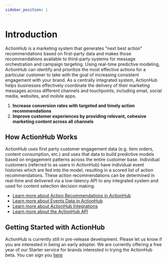 ```yaml
---
sidebar_position: 1
---
```


# Introduction 

ActionHub is a marketing system that generates "next best action" recommendations based on first-party data and makes those recommendations available to third-party systems for message orchestration and campaign targeting. Using real-time predictive modeling, ActionHub can identify and prioritize the most effective actions for a particular customer to take with the goal of increasing consistent engagement with your brand. As a centrally integrated system, ActionHub helps businesses effectively coordinate the delivery of their marketing messages across different channels and touchpoints, including email, social media, websites, and mobile apps.

1. **Increase conversion rates with targeted and timely action recommendations**
1. **Improve customer experiences by providing relevant, cohesive marketing content across all channels**

## How ActionHub Works

ActionHub uses first party customer engagement data (e.g. item orders, content consumption, etc.) and uses that data to build predictive models based on engagement patterns across the entire customer base. Individual customers (referred to as users in ActionHub) have individual event histories which are fed into the model, resulting in a scored list of action recommendations. These action recommendations can be determined in real-time and delivered via a low-latency API to any integrated system and used for content selection decision making.

- [Learn more about Action Recommendations in ActionHub](/docs/actions)
- [Learn more about Events Data in ActionHub](/docs/events)
- [Learn more about ActionHub Integrations](/docs/category/integrations)
- [Learn more about the ActionHub API](/docs/api/actionhub-ai-api)

## Getting Started with ActionHub

ActionHub is currently still in pre-release development. Please let us know if you are interested in being an early adopter. We are currently offering a free year of our Starter service for brands interested in trying the ActionHub beta. You can sign you [here](https://forms.gle/eTwNcCBrPP4H9JWH8)

